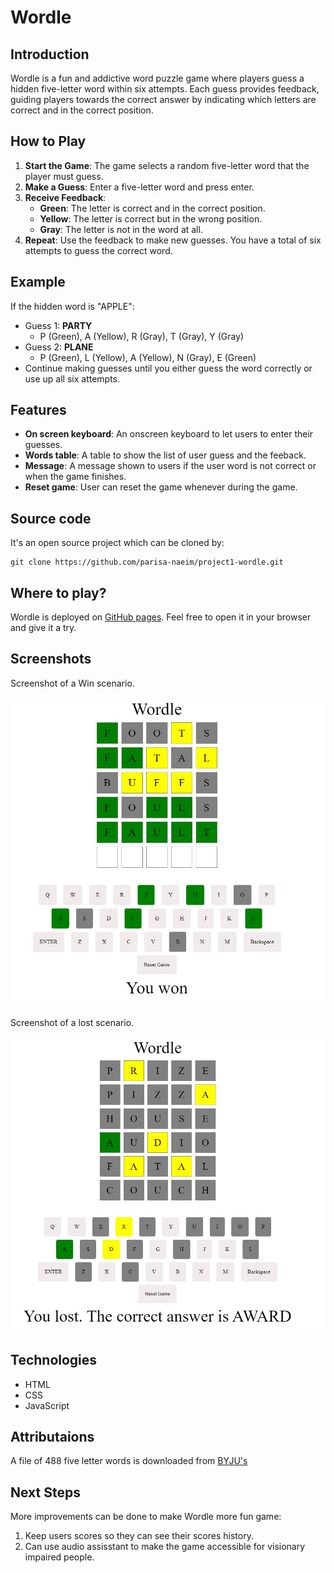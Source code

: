 # Wordle

## Introduction

Wordle is a fun and addictive word puzzle game where players guess a hidden five-letter word within six attempts. Each guess provides feedback, guiding players towards the correct answer by indicating which letters are correct and in the correct position.

## How to Play

1. **Start the Game**: The game selects a random five-letter word that the player must guess.
2. **Make a Guess**: Enter a five-letter word and press enter.
3. **Receive Feedback**:
   - **Green**: The letter is correct and in the correct position.
   - **Yellow**: The letter is correct but in the wrong position.
   - **Gray**: The letter is not in the word at all.
4. **Repeat**: Use the feedback to make new guesses. You have a total of six attempts to guess the correct word.

## Example

If the hidden word is "APPLE":

- Guess 1: **PARTY**
  - P (Green), A (Yellow), R (Gray), T (Gray), Y (Gray)
- Guess 2: **PLANE**
  - P (Green), L (Yellow), A (Yellow), N (Gray), E (Green)
- Continue making guesses until you either guess the word correctly or use up all six attempts.

## Features

- **On screen keyboard**: An onscreen keyboard to let users to enter their guesses.
- **Words table**: A table to show the list of user guess and the feeback.
- **Message**: A message shown to users if the user word is not correct or when the game finishes.
- **Reset game**: User can reset the game whenever during the game.

## Source code

It's an open source project which can be cloned by:

```
git clone https://github.com/parisa-naeim/project1-wordle.git
```

## Where to play?

Wordle is deployed on [GitHub pages](https://parisa-naeim.github.io/project1-wordle/). Feel free to open it in your browser and give it a try.

## Screenshots

Screenshot of a Win scenario.

![First Screen shot of wordle](/images/wordle-screenshot.JPG)

Screenshot of a lost scenario.

![Second Screen shot of wordle](/images/wordle-screenshot-2.JPG)

## Technologies

- HTML
- CSS
- JavaScript

## Attributaions

A file of 488 five letter words is downloaded from [BYJU's](https://byjus.com/english/5-letter-words/)

## Next Steps

More improvements can be done to make Wordle more fun game:

1. Keep users scores so they can see their scores history.
2. Can use audio assisstant to make the game accessible for visionary impaired people.
